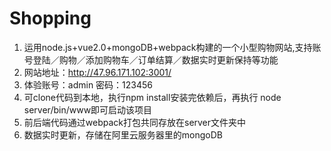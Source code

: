 # Shopping

1. 运用node.js+vue2.0+mongoDB+webpack构建的一个小型购物网站,支持账号登陆／购物／添加购物车／订单结算／数据实时更新保持等功能
2. 网站地址：http://47.96.171.102:3001/
3. 体验账号：admin  密码：123456
4. 可clone代码到本地，执行npm install安装完依赖后，再执行 node server/bin/www即可启动该项目
5. 前后端代码通过webpack打包共同存放在server文件夹中
6. 数据实时更新，存储在阿里云服务器里的mongoDB